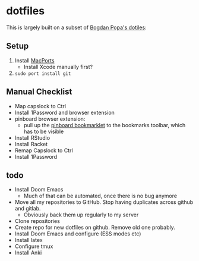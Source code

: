 # dotfiles

This is largely built on a subset of [Bogdan Popa's dotiles](https://github.com/Bogdanp/dotfiles): 

## Setup 

1. Install [MacPorts](https://www.macports.org/)
    - Install Xcode manually first?
2. `sudo port install git`

## Manual Checklist

- Map capslock to Ctrl
- Install 1Password and browser extension
- pinboard browser extension: 
    - pull up the [pinboard bookmarklet](https://pinboard.in/howto/) to the bookmarks toolbar, which has to be visible
- Install RStudio
- Install Racket
- Remap Capslock to Ctrl
- Install 1Password

## todo

- Install Doom Emacs
    - Much of that can be automated, once there is no bug anymore
- Move all my repositories to GitHub. Stop having duplicates across github and gitlab.
    - Obviously back them up regularly to my server
- Clone repositories
- Create repo for new dotfiles on github. Remove old one probably.
- Install Doom Emacs and configure (ESS modes etc)
- Install latex
- Configure tmux
- Install Anki
